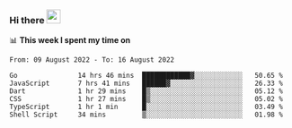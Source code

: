 ### Hi there <a href="https://www.gautamkrishnar.com/"><img src="https://media.giphy.com/media/hvRJCLFzcasrR4ia7z/giphy.gif" width="25px"></a>

📊 **This week I spent my time on**

<!--START_SECTION:waka-->

```text
From: 09 August 2022 - To: 16 August 2022

Go               14 hrs 46 mins  ████████████▓░░░░░░░░░░░░   50.65 %
JavaScript       7 hrs 41 mins   ██████▓░░░░░░░░░░░░░░░░░░   26.33 %
Dart             1 hr 29 mins    █▒░░░░░░░░░░░░░░░░░░░░░░░   05.12 %
CSS              1 hr 27 mins    █▒░░░░░░░░░░░░░░░░░░░░░░░   05.02 %
TypeScript       1 hr 1 min      █░░░░░░░░░░░░░░░░░░░░░░░░   03.49 %
Shell Script     34 mins         ▒░░░░░░░░░░░░░░░░░░░░░░░░   01.98 %
```

<!--END_SECTION:waka-->

